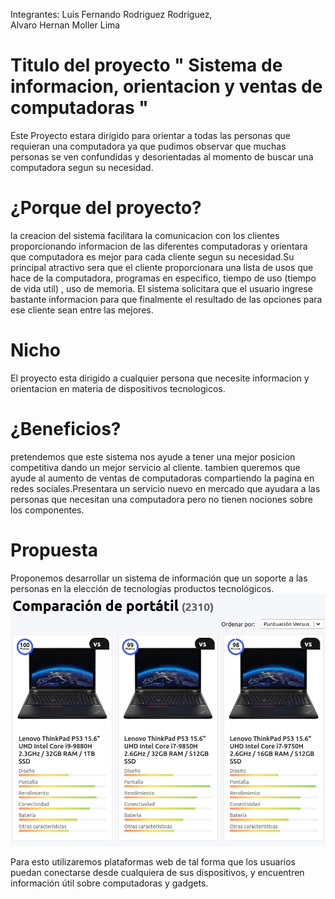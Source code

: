 Integrantes:
Luis Fernando Rodriguez Rodriguez,  
      Alvaro Hernan Moller Lima
# Titulo del proyecto " Sistema de informacion, orientacion y ventas de computadoras "

Este Proyecto estara dirigido para orientar a todas las personas que requieran una computadora 
ya que pudimos observar que muchas personas se ven confundidas y desorientadas al momento de buscar una computadora segun su necesidad. 

# ¿Porque del proyecto?
la creacion del sistema facilitara la comunicacion con los clientes proporcionando informacion de las diferentes computadoras y orientara que computadora es mejor para cada cliente segun su necesidad.Su principal atractivo sera que el cliente proporcionara una lista de usos que hace de la computadora, programas en especifico, tiempo de uso (tiempo de vida util) , uso de memoria. El sistema solicitara que el usuario ingrese bastante informacion para que finalmente el 
resultado de las opciones para ese cliente sean entre las mejores. 

# Nicho
El proyecto esta dirigido a cualquier persona que necesite informacion y orientacion en materia de dispositivos tecnologicos.

# ¿Beneficios?
pretendemos que este sistema nos ayude a tener una mejor posicion competitiva dando un mejor servicio al cliente.
tambien queremos que ayude al aumento de ventas de computadoras compartiendo la pagina en redes sociales.Presentara un servicio nuevo en mercado que ayudara a las personas que necesitan una computadora pero no tienen nociones sobre los componentes.

# Propuesta
Proponemos desarrollar un sistema de información que un soporte a las personas en la elección de tecnologías productos tecnológicos. 
![](ejemplo.png)

Para esto utilizaremos plataformas web de tal forma que los usuarios puedan conectarse desde cualquiera de sus dispositivos, y encuentren información útil sobre computadoras y gadgets. 


